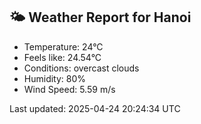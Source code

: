 <!-- WEATHER-START -->
## 🌤 Weather Report for Hanoi

- Temperature: 24°C
- Feels like: 24.54°C
- Conditions: overcast clouds
- Humidity: 80%
- Wind Speed: 5.59 m/s

Last updated: 2025-04-24 20:24:34 UTC
<!-- WEATHER-END -->
